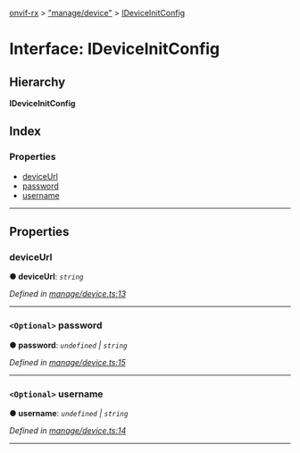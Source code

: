[onvif-rx](../README.md) > ["manage/device"](../modules/_manage_device_.md) > [IDeviceInitConfig](../interfaces/_manage_device_.ideviceinitconfig.md)

# Interface: IDeviceInitConfig

## Hierarchy

**IDeviceInitConfig**

## Index

### Properties

* [deviceUrl](_manage_device_.ideviceinitconfig.md#deviceurl)
* [password](_manage_device_.ideviceinitconfig.md#password)
* [username](_manage_device_.ideviceinitconfig.md#username)

---

## Properties

<a id="deviceurl"></a>

###  deviceUrl

**● deviceUrl**: *`string`*

*Defined in [manage/device.ts:13](https://github.com/patrickmichalina/onvif-rx/blob/034e4d6/src/manage/device.ts#L13)*

___
<a id="password"></a>

### `<Optional>` password

**● password**: *`undefined` \| `string`*

*Defined in [manage/device.ts:15](https://github.com/patrickmichalina/onvif-rx/blob/034e4d6/src/manage/device.ts#L15)*

___
<a id="username"></a>

### `<Optional>` username

**● username**: *`undefined` \| `string`*

*Defined in [manage/device.ts:14](https://github.com/patrickmichalina/onvif-rx/blob/034e4d6/src/manage/device.ts#L14)*

___

